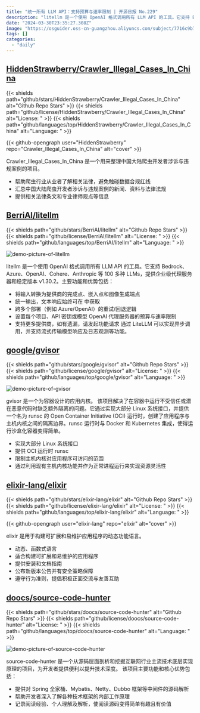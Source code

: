 ```yaml
---
title: "统一所有 LLM API：支持预算与速率限制 | 开源日报 No.229"
description: "litellm 是一个使用 OpenAI 格式调用所有 LLM API 的工具。它支持 Bedrock、Azure、OpenAI、Cohere、Anthropic 等 100 多种 LLMs，提供企业级代理服务器"
date: "2024-03-30T23:35:27.308Z"
image: "https://osguider.oss-cn-guangzhou.aliyuncs.com/subject/7716c9b7fbb176ea1ee0d0acbbd5ef0b.png"
tags: []
categories:
  - "daily"
---
```


## [HiddenStrawberry/Crawler_Illegal_Cases_In_China](https://github.com/HiddenStrawberry/Crawler_Illegal_Cases_In_China)

{{< shields path="github/stars/HiddenStrawberry/Crawler_Illegal_Cases_In_China" alt="Github Repo Stars" >}} {{< shields path="github/license/HiddenStrawberry/Crawler_Illegal_Cases_In_China" alt="License: " >}} {{< shields path="github/languages/top/HiddenStrawberry/Crawler_Illegal_Cases_In_China" alt="Language: " >}}

{{< github-opengraph user="HiddenStrawberry" repo="Crawler_Illegal_Cases_In_China" alt="cover" >}}

Crawler_Illegal_Cases_In_China 是一个用来整理中国大陆爬虫开发者涉诉与违规案例的项目。

- 帮助爬虫行业从业者了解相关法律，避免触碰数据合规红线
- 汇总中国大陆爬虫开发者涉诉与违规案例的新闻、资料与法律法规
- 提供相关法律条文和专业律师观点等信息
  
## [BerriAI/litellm](https://github.com/BerriAI/litellm)

{{< shields path="github/stars/BerriAI/litellm" alt="Github Repo Stars" >}} {{< shields path="github/license/BerriAI/litellm" alt="License: " >}} {{< shields path="github/languages/top/BerriAI/litellm" alt="Language: " >}}

![demo-picture-of-litellm](https://static.osguider.com/subject/github/BerriAI/litellm/ef4131b6f9f640c5486f4b42491c4f81.gif)

litellm 是一个使用 OpenAI 格式调用所有 LLM API 的工具。它支持 Bedrock、Azure、OpenAI、Cohere、Anthropic 等 100 多种 LLMs，提供企业级代理服务器和稳定版本 v1.30.2。主要功能和优势包括：

- 将输入转换为提供商的完成点、嵌入点和图像生成端点
- 统一输出，文本响应始终可在  中获取
- 跨多个部署（例如 Azure/OpenAI）的重试/回退逻辑
- 设置每个项目、API 密钥或模型 OpenAI 代理服务器的预算与速率限制
- 支持更多提供商，如有遗漏，请发起功能请求
通过 LiteLLM 可以实现异步调用，并支持流式传输模型响应及日志观测等功能。
  
## [google/gvisor](https://github.com/google/gvisor)

{{< shields path="github/stars/google/gvisor" alt="Github Repo Stars" >}} {{< shields path="github/license/google/gvisor" alt="License: " >}} {{< shields path="github/languages/top/google/gvisor" alt="Language: " >}}

![demo-picture-of-gvisor](https://static.osguider.com/subject/github/google/gvisor/1695f7c1de984950c59d7ecf81fd70dd.png)

gvisor 是一个为容器设计的应用内核。
该项目解决了在容器中运行不受信任或潜在恶意代码时缺乏额外隔离的问题。它通过实现大部分 Linux 系统接口，并提供一个名为 runsc 的 Open Container Initiative (OCI) 运行时，创建了应用程序与主机内核之间的隔离边界。runsc 运行时与 Docker 和 Kubernetes 集成，使得运行沙盒化容器变得简单。

- 实现大部分 Linux 系统接口
- 提供 OCI 运行时 runsc
- 限制主机内核对应用程序可访问的范围
- 通过利用现有主机内核功能并作为正常进程运行来实现资源灵活性
  
## [elixir-lang/elixir](https://github.com/elixir-lang/elixir)

{{< shields path="github/stars/elixir-lang/elixir" alt="Github Repo Stars" >}} {{< shields path="github/license/elixir-lang/elixir" alt="License: " >}} {{< shields path="github/languages/top/elixir-lang/elixir" alt="Language: " >}}

{{< github-opengraph user="elixir-lang" repo="elixir" alt="cover" >}}

elixir 是用于构建可扩展和易维护应用程序的动态功能语言。

- 动态、函数式语言
- 适合构建可扩展和易维护的应用程序
- 提供安装和文档指南
- 公布新版本公告并有安全策略保障
- 遵守行为准则，提倡积极正面交流与友善互助
  
## [doocs/source-code-hunter](https://github.com/doocs/source-code-hunter)

{{< shields path="github/stars/doocs/source-code-hunter" alt="Github Repo Stars" >}} {{< shields path="github/license/doocs/source-code-hunter" alt="License: " >}} {{< shields path="github/languages/top/doocs/source-code-hunter" alt="Language: " >}}

![demo-picture-of-source-code-hunter](https://static.osguider.com/subject/github/doocs/source-code-hunter/b6dbb4b5541beb2f8783584a49d4c855.png)

source-code-hunter 是一个从源码层面剖析和挖掘互联网行业主流技术底层实现原理的项目，为开发者提供便利以提升技术深度。
该项目主要功能和核心优势包括：

- 提供对 Spring 全家桶、Mybatis、Netty、Dubbo 框架等中间件的源码解析
- 帮助开发者深入了解各种技术框架的内部工作原理
- 记录阅读经验、个人理解及解析，使阅读源码变得简单有趣且有价值
  

